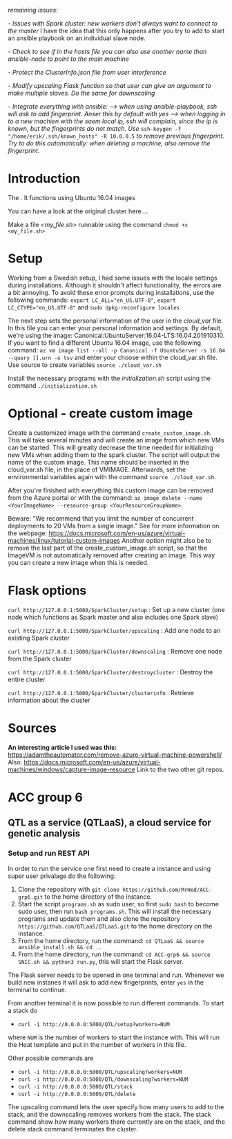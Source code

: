 _remaining issues:_ 

_- Issues with Spark cluster: new workers don't always want to connect to the master_ I have the idea that this only happens after you try to add to start an ansible playbook on an individual slave node. 

_- Check to see if in the hosts file you can also use another name than ansible-node to point to the main machine_

_- Protect the ClusterInfo.json file from user interference_

_- Modify upscaling Flask function so that user can give an argument to make multiple slaves. Do the same for downscaling_

_- Integrate everything with ansible: --> when using ansible-playbook, ssh will ask to add fingerprint. Anser this by default with yes --> when logging in to a new machien with the saem local ip, ssh will complain, since the ip is known, but the fingerprints do not match. Use_ `ssh-keygen -f "/home/erik/.ssh/known_hosts" -R 10.0.0.5` _to remove previous fingerprint. Try to do this automatically: when deleting a machine, also remove the fingerprint._


# Introduction
The . It functions using Ubuntu 16.04 images  

You can have a look at the original cluster here....

Make a file _<my_file.sh>_  runnable using the command `chmod +x <my_file.sh>`

# Setup

Working from a Swedish setup, I had some issues with the locale settings during installations. Although it shouldn't affect functionality, the errors are a bit annoying. To avoid these error prompts during installations, use the following commands: `export LC_ALL="en_US.UTF-8"`, `export LC_CTYPE="en_US.UTF-8"` and `sudo dpkg-reconfigure locales`

The next step sets the personal information of the user in the _cloud_var_ file. In this file you can enter your personal information and settings. By default, we're using the image: Canonical:UbuntuServer:16.04-LTS:16.04.201910310. If you want to find a different Ubuntu 16.04 image, use the following command: `az vm image list --all -p Canonical -f UbuntuServer -s 16.04 --query [].urn -o tsv` and enter your choose within the cloud_var.sh file. Use source to create variables `source ./cloud_var.sh`

Install the necessary programs with the _initialization.sh_ script using the command `./initialization.sh`

# Optional - create custom image
Create a customized image with the command `create_custom_image.sh`. This will take several minutes and will create an image from which new VMs can be started. This will greatly decrease the time needed for initializing new VMs when adding them to the spark cluster. The script will output the name of the custom image. This name should be inserted in the cloud_var.sh file, in the place of VMIMAGE. Afterwards, set the environmental variables again with the command `source ./cloud_var.sh`.

After you're finished with everything this custom image can be removed from the Azure portal or with the command: `az image delete --name <YourImageName> --resource-group <YourResourceGroupName>`.


Beware: "We recommend that you limit the number of concurrent deployments to 20 VMs from a single image."
See for more information on the webpage: https://docs.microsoft.com/en-us/azure/virtual-machines/linux/tutorial-custom-images
Another option might also be to remove the last part of the create_custom_image.sh script, so that the ImageVM is not automatically removed after creating an image. This way you can create a new image when this is needed.


# Flask options

`curl http://127.0.0.1:5000/SparkCluster/setup` : Set up a new cluster (one node which functions as Spark master and also includes one Spark slave)

`curl http://127.0.0.1:5000/SparkCluster/upscaling` : Add one node to an existing Spark cluster

`curl http://127.0.0.1:5000/SparkCluster/downscaling` : Remove one node from the Spark cluster

`curl http://127.0.0.1:5000/SparkCluster/destroycluster` : Destroy the entire cluster

`curl http://127.0.0.1:5000/SparkCluster/clusterinfo` : Retrieve information about the cluster


# Sources
__An interesting article I used was this:__ https://adamtheautomator.com/remove-azure-virtual-machine-powershell/ 
Also: https://docs.microsoft.com/en-us/azure/virtual-machines/windows/capture-image-resource
Link to the two other git repos.




# ACC group 6
## QTL as a service (QTLaaS), a cloud service for genetic analysis

### Setup and run REST API 
In order to run the service one first need to create a instance and using super user privalage do the following: 
1. Clone the repository with `git clone https://github.com/MrHed/ACC-grp6.git` to the home directory of the instance.
2. Start the script `programs.sh` as sudo user, so first `sudo bash` to become sudo user, then run `bash programs.sh`. This will install the necessary programs and update them and also clone the repository `https://github.com/QTLaaS/QTLaaS.git` to the home directory on the instance.
3. From the home directory, run the command: `cd QTLaaS && source ansible_install.sh && cd ..`
4. From the home directory, run the command: `cd ACC-grp6 && source SNIC.sh && python3 run.py`, this will start the Flask server.


The Flask server needs to be opened in one terminal and run. Whenever we build new instanes it will ask to add new fingerprints, enter `yes` in the terminal to continue.


From another terminal it is now possible to run different commands. To start a stack do
* `curl -i http://0.0.0.0:5000/QTL/setup?workers=NUM`  

where `NUM` is the number of workers to start the instance with. This will run the Heat template and put in the number of workers in this file.   

Other possible commands are  
* `curl -i http://0.0.0.0:5000/QTL/upscaling?workers=NUM`
* `curl -i http://0.0.0.0:5000/QTL/downscaling?workers=NUM`
* `curl -i http://0.0.0.0:5000/QTL/stack`
* `curl -i http://0.0.0.0:5000/QTL/delete`

The upscaling command lets the user specify how many users to add to the stack, and the downscaling removes workers from the stack. The stack command show how many workers there currently are on the stack, and the delete stack command terminates the cluster. 
